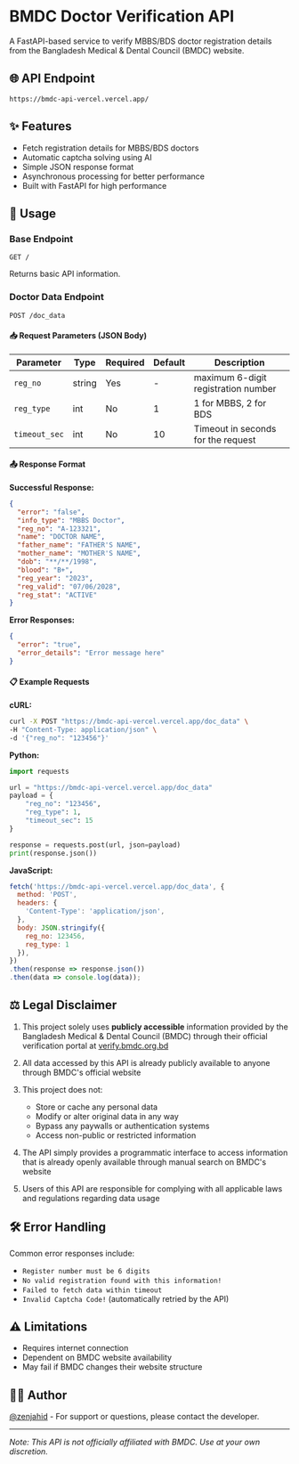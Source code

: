 # BMDC Doctor Verification API

A FastAPI-based service to verify MBBS/BDS doctor registration details from the Bangladesh Medical & Dental Council (BMDC) website.

## 🌐 API Endpoint
```
https://bmdc-api-vercel.vercel.app/
```

## ✨ Features
- Fetch registration details for MBBS/BDS doctors
- Automatic captcha solving using AI
- Simple JSON response format
- Asynchronous processing for better performance
- Built with FastAPI for high performance

## 🚀 Usage

### Base Endpoint
```http
GET /
```
Returns basic API information.

### Doctor Data Endpoint
```http
POST /doc_data
```

#### 📥 Request Parameters (JSON Body)
| Parameter    | Type   | Required | Default | Description                              |
|--------------|--------|----------|---------|------------------------------------------|
| `reg_no`     | string | Yes      | -       | maximum 6-digit registration number      |
| `reg_type`   | int    | No       | 1       | 1 for MBBS, 2 for BDS                    |
| `timeout_sec`| int    | No       | 10      | Timeout in seconds for the request       |

#### 📤 Response Format
**Successful Response:**
```json
{
  "error": "false",
  "info_type": "MBBS Doctor",
  "reg_no": "A-123321",
  "name": "DOCTOR NAME",
  "father_name": "FATHER'S NAME",
  "mother_name": "MOTHER'S NAME",
  "dob": "**/**/1998",
  "blood": "B+",
  "reg_year": "2023",
  "reg_valid": "07/06/2028",
  "reg_stat": "ACTIVE"
}
```

**Error Responses:**
```json
{
  "error": "true",
  "error_details": "Error message here"
}
```

#### 📋 Example Requests

**cURL:**
```bash
curl -X POST "https://bmdc-api-vercel.vercel.app/doc_data" \
-H "Content-Type: application/json" \
-d '{"reg_no": "123456"}'
```

**Python:**
```python
import requests

url = "https://bmdc-api-vercel.vercel.app/doc_data"
payload = {
    "reg_no": "123456",
    "reg_type": 1,
    "timeout_sec": 15
}

response = requests.post(url, json=payload)
print(response.json())
```

**JavaScript:**
```javascript
fetch('https://bmdc-api-vercel.vercel.app/doc_data', {
  method: 'POST',
  headers: {
    'Content-Type': 'application/json',
  },
  body: JSON.stringify({
    reg_no: 123456,
    reg_type: 1
  }),
})
.then(response => response.json())
.then(data => console.log(data));
```

## ⚖️ Legal Disclaimer
1. This project solely uses **publicly accessible** information provided by the Bangladesh Medical & Dental Council (BMDC) through their official verification portal at [verify.bmdc.org.bd](https://verify.bmdc.org.bd)

2. All data accessed by this API is already publicly available to anyone through BMDC's official website

3. This project does not:
   - Store or cache any personal data
   - Modify or alter original data in any way
   - Bypass any paywalls or authentication systems
   - Access non-public or restricted information

4. The API simply provides a programmatic interface to access information that is already openly available through manual search on BMDC's website

5. Users of this API are responsible for complying with all applicable laws and regulations regarding data usage

## 🛠️ Error Handling
Common error responses include:
- `Register number must be 6 digits`
- `No valid registration found with this information!`
- `Failed to fetch data within timeout`
- `Invalid Captcha Code!` (automatically retried by the API)

## ⚠️ Limitations
- Requires internet connection
- Dependent on BMDC website availability
- May fail if BMDC changes their website structure


## 👨‍💻 Author
[@zenjahid](https://zenjahid.com) - For support or questions, please contact the developer.

---

*Note: This API is not officially affiliated with BMDC. Use at your own discretion.*
